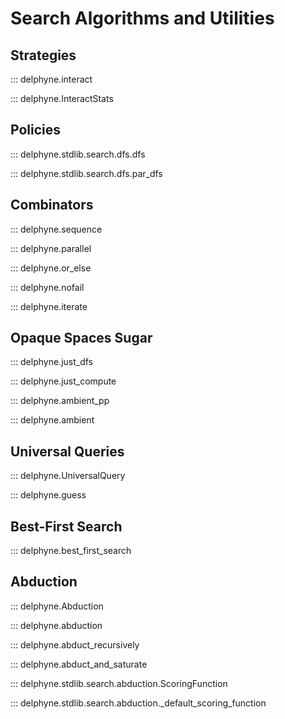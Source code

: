 # Search Algorithms and Utilities

## Strategies

::: delphyne.interact

::: delphyne.InteractStats

## Policies

::: delphyne.stdlib.search.dfs.dfs

::: delphyne.stdlib.search.dfs.par_dfs

## Combinators

::: delphyne.sequence

::: delphyne.parallel

::: delphyne.or_else

::: delphyne.nofail

::: delphyne.iterate

## Opaque Spaces Sugar

::: delphyne.just_dfs

::: delphyne.just_compute

::: delphyne.ambient_pp

::: delphyne.ambient

## Universal Queries

::: delphyne.UniversalQuery

::: delphyne.guess

## Best-First Search

::: delphyne.best_first_search

## Abduction

::: delphyne.Abduction

::: delphyne.abduction

::: delphyne.abduct_recursively

::: delphyne.abduct_and_saturate

::: delphyne.stdlib.search.abduction.ScoringFunction

::: delphyne.stdlib.search.abduction._default_scoring_function